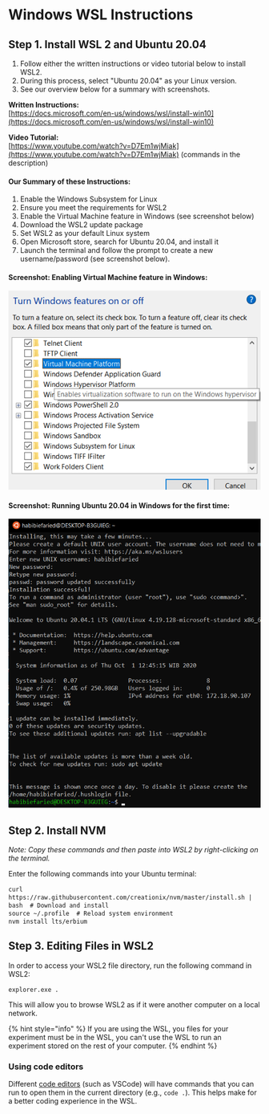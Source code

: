 # Windows WSL Instructions

## Step 1.  Install WSL 2 and Ubuntu 20.04

1. Follow either the written instructions or video tutorial below to install WSL2.  
2. During this process, select "Ubuntu 20.04" as your Linux version.
3. See our overview below for a summary with screenshots.

**Written Instructions:**  
[https://docs.microsoft.com/en-us/windows/wsl/install-win10](https://docs.microsoft.com/en-us/windows/wsl/install-win10)

**Video Tutorial:**  
[https://www.youtube.com/watch?v=D7Em1wjMiak](https://www.youtube.com/watch?v=D7Em1wjMiak) \(commands in the description\)

#### Our Summary of these Instructions:

1. Enable the Windows Subsystem for Linux
2. Ensure you meet the requirements for WSL2
3. Enable the Virtual Machine feature in Windows \(see screenshot below\)
4. Download the WSL2 update package
5. Set WSL2 as your default Linux system
6. Open Microsoft store, search for Ubuntu 20.04, and install it 
7. Launch the terminal and follow the prompt to create a new username/password \(see screenshot below\).

#### Screenshot: Enabling Virtual Machine feature in Windows: 

![](../../.gitbook/assets/1.png)



#### Screenshot: Running Ubuntu 20.04 in Windows for the first time: 

![](../../.gitbook/assets/3.png)

## Step 2.  Install NVM

_Note: Copy these commands and then paste into WSL2 by right-clicking on the terminal._

Enter the following commands into your Ubuntu terminal:

```text
curl https://raw.githubusercontent.com/creationix/nvm/master/install.sh | bash  # Download and install
source ~/.profile  # Reload system environment
nvm install lts/erbium
```

## Step 3.  Editing Files in WSL2

In order to access your WSL2 file directory, run the following command in WSL2:

```text
explorer.exe .
```

This will allow you to browse WSL2 as if it were another computer on a local network.

{% hint style="info" %}
If you are using the WSL, you files for your experiment must be in the WSL, you can't use the WSL to run an experiment stored on the rest of your computer.
{% endhint %}

### Using code editors

Different [code editors](../../tips-and-tricks/code-editors.md) \(such as VSCode\) will have commands that you can run to open them in the current directory \(e.g., `code .`\). This helps make for a better coding experience in the WSL.



